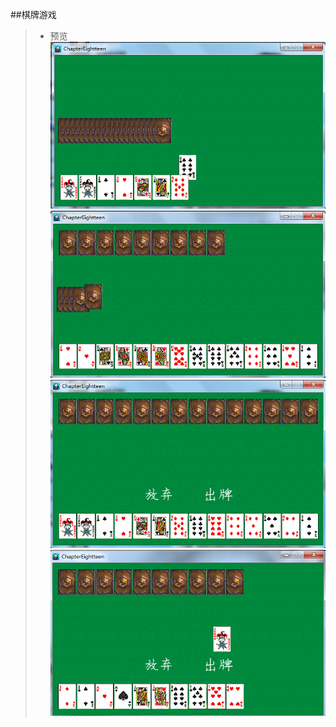 ##棋牌游戏  

>* 预览  
![](./Previews/1.png)
![](./Previews/2.png)   
![](./Previews/3.png)
![](./Previews/4.png)


